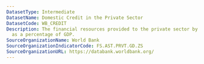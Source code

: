 ```yaml
---
DatasetType: Intermediate
DatasetName: Domestic Credit in the Private Sector
DatasetCode: WB_CREDIT
Description: The financial resources provided to the private sector by financial corporations
  as a percentage of GDP.
SourceOrganizationName: World Bank
SourceOrganizationIndicatorCode: FS.AST.PRVT.GD.ZS
SourceOrganizationURL: https://databank.worldbank.org/
---
```


